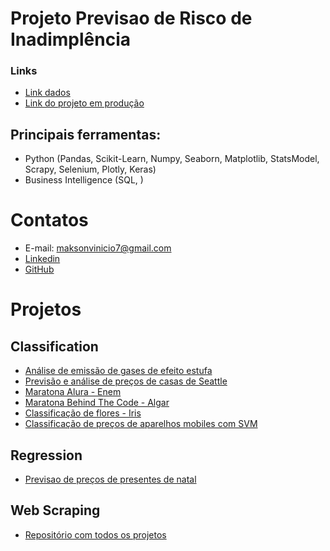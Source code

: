 # Projeto Previsao de Risco de Inadimplência

### Links
- [Link dados](https://www.kaggle.com/caesarlupum/risco-de-credito?select=teste.csv)
- [Link do projeto em produção](https://credit-risc.herokuapp.com/)

## Principais ferramentas:
- Python (Pandas, Scikit-Learn, Numpy, Seaborn, Matplotlib, StatsModel, Scrapy, Selenium, Plotly, Keras)
- Business Intelligence (SQL, )

# Contatos
- E-mail: maksonvinicio7@gmail.com
- [Linkedin](https://www.linkedin.com/in/maksonvinicio/)
- [GitHub](https://github.com/MaksonViini)

# Projetos
## Classification
- [Análise de emissão de gases de efeito estufa](https://github.com/MaksonViini/Green-House-Gases)
- [Previsão e análise de preços de casas de Seattle](https://github.com/MaksonViini/Project-Price-houses)
- [Maratona Alura - Enem](https://github.com/MaksonViini/Data-Science-Projects/tree/master/Project-Alura-ENEM2019)
- [Maratona Behind The Code - Algar](https://github.com/MaksonViini/Data-Science-Projects/tree/master/Project-Behind-The-Code-Algar)
- [Classificação de flores - Iris](https://github.com/MaksonViini/Data-Science-Projects/tree/master/Project-Iris)
- [Classificação de preços de aparelhos mobiles com SVM](https://github.com/MaksonViini/Data-Science-Projects/tree/master/Project-Mobile-Price-Classification)

## Regression

- [Previsao de preços de presentes de natal](https://github.com/MaksonViini/Data-Science-Projects/tree/master/Project-Christmas-Gift)


## Web Scraping
- [Repositório com todos os projetos](https://github.com/MaksonViini/Web-Scraping)




